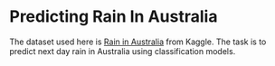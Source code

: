 # Predicting Rain In Australia

The dataset used here is [Rain in Australia](https://www.kaggle.com/jsphyg/weather-dataset-rattle-package) from Kaggle. The task is to predict next day rain in Australia using classification models.
